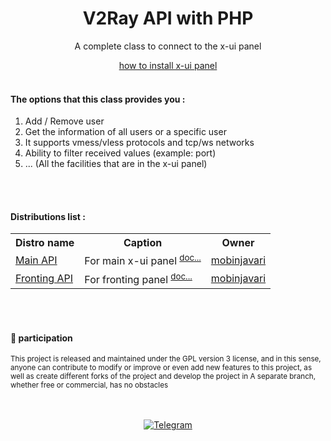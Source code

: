 <div align="center">
  <h1>V2Ray API with PHP</h1>
  <p>A complete class to connect to the x-ui panel</p>
  <p><a href="documents/install">how to install x-ui panel</a><br><br>
</div>

<div align="left">
  <h4>The options that this class provides you :</h4>
  <ol>
    <li>Add / Remove user</li>
    <li>Get the information of all users or a specific user</li>
    <li>It supports vmess/vless protocols and tcp/ws networks</li>
    <li>Ability to filter received values (example: port)</li>
    <li>... (All the facilities that are in the x-ui panel)</li>
  </ol>
</div><br><br>

<div>
    <h4>Distributions list :</h4>
    <table>
        <tr>
            <th>Distro name</th>
            <th>Caption</th>
            <th>Owner</th>
        </tr>
        <tr>
            <td><a href="class/xui_api.php">Main API</a></td>
            <td>For main x-ui panel <sup><a href="documents/example/xui_api.md">doc...</a></sup></td>
            <td><a href="https://github.com/mobinjavari">mobinjavari</a></td>
        </tr>
        <tr>
            <td><a href="class/xui_fronting_api.php">Fronting API</a></td>
            <td>For fronting panel <sup><a href="documents/example/xui_api.md">doc...</a></sup></td>
            <td><a href="https://github.com/mobinjavari">mobinjavari</a></td>
        </tr>
    </table>
</div><br><br>

<div>
    <h4>🤝 participation</h4>
    <p><sub>This project is released and maintained under the GPL version 3 license, and in this sense, anyone can contribute to modify or improve or even add new features to this project, as well as create different forks of the project and develop the project in A separate branch, whether free or commercial, has no obstacles</sub></p>
</div><br><br>

<div align="center">
      <a href="https://t.me/mobinjavari" title="Telegram"><img alt="Telegram" src="https://img.shields.io/badge/-Telegram-252932?labelColor=4C8EDA&style=flat&logo=Telegram&logoColor=20232A"></a>
</div>

